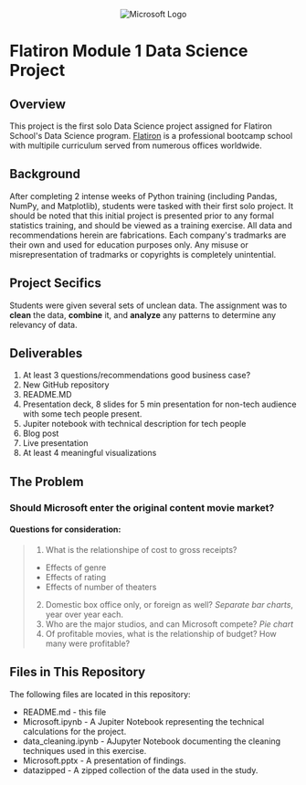 <p align="center">
    <img src="http://img-prod-cms-rt-microsoft-com.akamaized.net/cms/api/am/imageFileData/RE2qVsJ?ver=3f74" style="max-width:33%;" alt="Microsoft Logo">
</p>


# Flatiron Module 1 Data Science Project
 
## Overview

This project is the first solo Data Science project assigned for Flatiron School's Data Science program.  [Flatiron](https://flatironschool.com/campuses/chicago) is a professional bootcamp school with multipile curriculum served from numerous offices worldwide.

## Background

After completing 2 intense weeks of Python training (including Pandas, NumPy, and Matplotlib), students were tasked with their first solo project.  It should be noted that this initial project is presented prior to any formal statistics training, and should be viewed as a training exercise.  All data and recommendations herein are fabrications.  Each company's tradmarks are their own and used for education purposes only.  Any misuse or misrepresentation of tradmarks or copyrights is completely unintential.

## Project Secifics

Students were given several sets of unclean data.  The assignment was to **clean** the data, **combine** it, and **analyze** any patterns to determine any relevancy of data.

## Deliverables

1. At least 3 questions/recommendations good business case?
2. New GitHub repository
3. README.MD
4. Presentation deck, 8 slides for 5 min presentation for non-tech audience with some tech people present.
5. Jupiter notebook with technical description for tech people
6. Blog post
7. Live presentation
8. At least 4 meaningful visualizations 

## The Problem

### Should Microsoft enter the original content movie market?
 
#### Questions for consideration:
 
>1. What is the relationshipe of cost to gross receipts?
>  * Effects of genre
>  * Effects of rating
>  * Effects of number of theaters
>2. Domestic box office only, or foreign as well? _Separate bar charts_, year over year each.
>3. Who are the major studios, and can Microsoft compete? _Pie chart_
>4. Of profitable movies, what is the relationship of budget?  How many were profitable?

## Files in This Repository

The following files are located in this repository:

* README.md - this file
* Microsoft.ipynb - A Jupiter Notebook representing the technical calculations for the project.
* data_cleaning.ipynb - AJupyter Notebook documenting the cleaning techniques used in this exercise.
* Microsoft.pptx - A presentation of findings.
* datazipped - A zipped collection of the data used in the study.